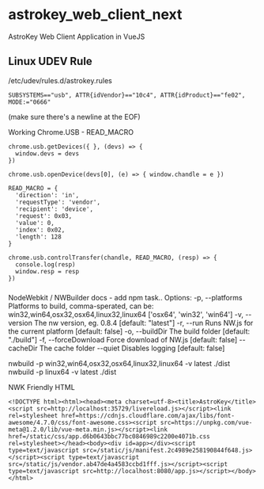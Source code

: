 # astrokey_web_client_next
AstroKey Web Client Application in VueJS


## Linux UDEV Rule
/etc/udev/rules.d/astrokey.rules

```
SUBSYSTEMS=="usb", ATTR{idVendor}=="10c4", ATTR{idProduct}=="fe02", MODE:="0666"

```

(make sure there's a newline at the EOF)


Working Chrome.USB - READ_MACRO
```
chrome.usb.getDevices({ }, (devs) => {
  window.devs = devs
})

chrome.usb.openDevice(devs[0], (e) => { window.chandle = e })

READ_MACRO = {
  'direction': 'in',
  'requestType': 'vendor',
  'recipient': 'device',
  'request': 0x03,
  'value': 0,
  'index': 0x02,
  'length': 128
}

chrome.usb.controlTransfer(chandle, READ_MACRO, (resp) => {
  console.log(resp)
  window.resp = resp
})
```

###
NodeWebkit / NWBuilder docs - add npm task..
Options:
  -p, --platforms      Platforms to build, comma-sperated, can be: win32,win64,osx32,osx64,linux32,linux64   ['osx64', 'win32', 'win64']
  -v, --version        The nw version, eg. 0.8.4                                             [default: "latest"]
  -r, --run            Runs NW.js for the current platform                                   [default: false]
  -o, --buildDir       The build folder                                                      [default: "./build"]
  -f, --forceDownload  Force download of NW.js                                               [default: false]
  --cacheDir           The cache folder
  --quiet              Disables logging                                                      [default: false]


nwbuild -p win32,win64,osx32,osx64,linux32,linux64 -v latest ./dist
nwbuild -p linux64 -v latest ./dist

NWK Friendly HTML
```
<!DOCTYPE html><html><head><meta charset=utf-8><title>AstroKey</title><script src=http://localhost:35729/livereload.js></script><link rel=stylesheet href=https://cdnjs.cloudflare.com/ajax/libs/font-awesome/4.7.0/css/font-awesome.css><script src=https://unpkg.com/vue-meta@1.2.0/lib/vue-meta.min.js></script><link href=/static/css/app.d6b0643bbc77bc0846989c2200e4071b.css rel=stylesheet></head><body><div id=app></div><script type=text/javascript src=/static/js/manifest.2c4989e258190844f648.js></script><script type=text/javascript src=/static/js/vendor.ab47de4a4583ccbd1fff.js></script><script type=text/javascript src=http://localhost:8080/app.js></script></body></html>

```
